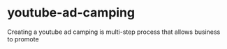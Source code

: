 # youtube-ad-camping
Creating a youtube ad camping is multi-step process that allows business to promote
